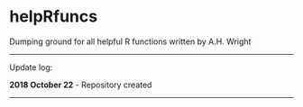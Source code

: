 # helpRfuncs
Dumping ground for all helpful R functions written by A.H. Wright

---
Update log:

**2018 October 22** - Repository created

---
